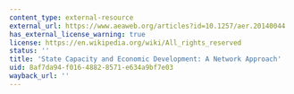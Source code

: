 ```yaml
---
content_type: external-resource
external_url: https://www.aeaweb.org/articles?id=10.1257/aer.20140044
has_external_license_warning: true
license: https://en.wikipedia.org/wiki/All_rights_reserved
status: ''
title: 'State Capacity and Economic Development: A Network Approach'
uid: 8af7da94-f016-4882-8571-e634a9bf7e03
wayback_url: ''
---
```

